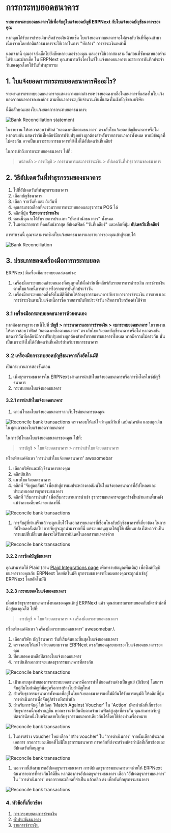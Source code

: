 <!-- add-breadcrumbs -->
# การกระทบยอดธนาคาร

**รายการกระทบยอดธนาคารใช้เพื่อจับคู่ใบแจ้งยอดบัญชี ERPNext กับใบแจ้งยอดบัญชีธนาคารของคุณ**

หากคุณได้รับการชำระเงินหรือชำระเงินด้วยเช็ค ใบแจ้งยอดจากธนาคารจะไม่ตรงกับวันที่ที่คุณเข้ามา เนื่องจากโดยปกติแล้วธนาคารจะใช้เวลาในการ "หักล้าง" การชำระเงินเหล่านี้

นอกจากนี้ คุณอาจส่งเช็คไปยังซัพพลายเออร์ของคุณ และอาจใช้เวลาสองสามวันก่อนที่ซัพพลายเออร์จะได้รับและฝากเช็ค ใน ERPNext คุณสามารถซิงโครไนซ์ใบแจ้งยอดธนาคารและรายการบันทึกประจำวันของคุณโดยใช้วันที่ทำธุรกรรม

## 1. ใบแจ้งยอดการกระทบยอดธนาคารคืออะไร?
รายงานการกระทบยอดธนาคารจะแสดงความแตกต่างระหว่างยอดคงเหลือในธนาคารที่แสดงในใบแจ้งยอดจากธนาคารขององค์กร ตามที่ธนาคารระบุกับจำนวนเงินที่แสดงในผังบัญชีของบริษัท

นี่คือลักษณะของใบแจ้งยอดการกระทบยอดธนาคาร:

<img class="screenshot" alt="Bank Reconciliation statement" src="{{docs_base_url}}/assets/img/accounts/bank-reconciliation-2.png"> 

ในรายงาน ให้ตรวจสอบว่าฟิลด์ 'ยอดคงเหลือตามธนาคาร' ตรงกับใบแจ้งยอดบัญชีธนาคารหรือไม่ หากตรงกัน แสดงว่าวันที่เคลียร์มีการปรับปรุงอย่างถูกต้องสำหรับรายการธนาคารทั้งหมด หากมีข้อมูลที่ไม่ตรงกัน อาจเป็นเพราะรายการธนาคารที่ยังไม่ได้อัปเดตวันที่เคลียร์

ในการเข้าถึงการกระทบยอดธนาคาร ไปที่:
> หน้าหลัก > การบัญชี > การธนาคารและการชำระเงิน > อัปเดตวันที่ทำธุรกรรมของธนาคาร

## 2. วิธีอัปเดตวันที่ทำธุรกรรมของธนาคาร

1. ไปที่อัปเดตวันที่ทำธุรกรรมธนาคาร
1. เลือกบัญชีธนาคาร
1. เลือก จากวันที่ และ ถึงวันที่
1. คุณสามารถเลือกที่จะรวมรายการกระทบยอดและธุรกรรม POS ได้
1. คลิกที่ปุ่ม **รับรายการชำระเงิน**
1. ตอนนี้คุณจะได้รับรายการประเภท "บัตรกำนัลธนาคาร" ทั้งหมด
1. ในแต่ละรายการ ที่คอลัมน์ขวาสุด อัปเดตฟิลด์ "วันที่เคลียร์" และคลิกที่ปุ่ม **อัปเดตวันที่เคลียร์**

การทำเช่นนี้ คุณจะสามารถซิงค์ใบแจ้งยอดธนาคารและรายการของคุณเข้าสู่ระบบได้

<img class="screenshot" alt="Bank Reconciliation" src="{{docs_base_url}}/assets/img/accounts/bank-reconciliation.png">

## 3. ประเภทของเครื่องมือการกระทบยอด

ERPNext มีเครื่องมือกระทบยอดสองอย่าง:

1. เครื่องมือกระทบยอดด้วยตนเองที่อนุญาตให้ตั้งค่าวันที่เคลียร์กับรายการการชำระเงิน การชำระเงินตามใบแจ้งหนี้การขาย หรือรายการบันทึกประจำวัน
1. เครื่องมือกระทบยอดกึ่งอัตโนมัติที่ช่วยให้ล้างธุรกรรมธนาคารกับรายการการชำระเงิน การขาย และการชำระเงินตามใบแจ้งหนี้การซื้อ รายการบันทึกประจำวัน หรือการเรียกร้องค่าใช้จ่าย

### 3.1 เครื่องมือกระทบยอดธนาคารด้วยตนเอง

หากต้องการดูรายงานนี้ไปที่ **บัญชี > การธนาคารและการชำระเงิน > งบกระทบยอดธนาคาร** ในรายงาน ให้ตรวจสอบว่าฟิลด์ 'ยอดคงเหลือตามธนาคาร' ตรงกับใบแจ้งยอดบัญชีธนาคารหรือไม่ หากตรงกัน แสดงว่าวันที่เคลียร์มีการปรับปรุงอย่างถูกต้องสำหรับรายการธนาคารทั้งหมด หากมีความไม่ตรงกัน นั่นเป็นเพราะยังไม่ได้อัปเดตวันที่เคลียร์สำหรับรายการธนาคาร

### 3.2 เครื่องมือกระทบยอดบัญชีธนาคารกึ่งอัตโนมัติ

เป็นกระบวนการสองขั้นตอน
1. เพิ่มธุรกรรมธนาคารใน ERPNext ผ่านการนำเข้าใบแจ้งยอดธนาคารหรือการซิงโครไนซ์บัญชีธนาคาร 
1. กระทบยอดใบแจ้งยอดธนาคาร

#### 3.2.1 การนำเข้าใบแจ้งยอดธนาคาร

1. ดาวน์โหลดใบแจ้งยอดธนาคารจากเว็บไซต์ธนาคารของคุณ

 <img class="screenshot" alt="Reconcile bank transactions" src="{{docs_base_url}}/assets/img/accounts/sample_bank_statement.png">
 ตรวจสอบให้แน่ใจว่าคุณมีวันที่ เดบิต/เครดิต และสกุลเงินในทุกแถวของใบแจ้งยอดจากธนาคาร

ในการอัปโหลดใบแจ้งยอดธนาคารของคุณ ไปที่:
> การบัญชี > ใบแจ้งยอดธนาคาร > การนำเข้าใบแจ้งยอดธนาคาร

หรือเพียงแค่ค้นหา 'การนำเข้าใบแจ้งยอดธนาคาร' awesomebar

1. เลือกบริษัทและบัญชีธนาคารของคุณ
1. คลิกบันทึก
1. แนบใบแจ้งยอดธนาคาร
1. คลิกที่ 'จับคู่คอลัมน์' เพื่อเข้าสู่การแมประหว่างคอลัมน์ในใบแจ้งยอดธนาคารที่อัปโหลดและประเภทเอกสารธุรกรรมธนาคาร
1. คลิกที่ 'เริ่มการนำเข้า' เพื่อเริ่มกระบวนการนำเข้า ธุรกรรมธนาคารจะถูกสร้างขึ้นผ่านงานพื้นหลัง แม้ว่าความคืบหน้าจะแสดงที่นี่

 <img class="screenshot" alt="Reconcile bank transactions" src="{{docs_base_url}}/assets/img/accounts/bank_transaction_upload.gif">

1. การจับคู่ที่ทำเสร็จแล้วจะถูกเก็บไว้ในเอกสารธนาคารที่เชื่อมโยงกับบัญชีธนาคารที่เกี่ยวข้อง ในการอัปโหลดครั้งต่อไป การจับคู่จะถูกนำมาจากที่นี่ แต่ระบบอนุญาตให้ผู้ใช้เปลี่ยนแปลงได้หากจำเป็น การแมปที่เปลี่ยนแปลงจะได้รับการอัปเดตในเอกสารธนาคารด้วย
 <img class="screenshot" alt="Reconcile bank transactions" src="{{docs_base_url}}/assets/img/accounts/bank_configuration.png">


#### 3.2.2 การซิงค์บัญชีธนาคาร

คุณสามารถใช้ Plaid (อ่าน [Plaid Integrations page](/docs/user/manual/th/erpnext_integration/plaid_integration) เพื่อทราบข้อมูลเพิ่มเติม) เพื่อซิงค์บัญชีธนาคารของคุณกับ ERPNext โดยอัตโนมัติ ธุรกรรมธนาคารทั้งหมดของคุณจะถูกนำเข้าสู่ ERPNext โดยอัตโนมัติ

#### 3.2.3 กระทบยอดใบแจ้งยอดธนาคาร

เมื่อนำเข้าธุรกรรมธนาคารทั้งหมดของคุณเข้าสู่ ERPNext แล้ว คุณสามารถกระทบยอดกับบัตรกำนัลที่มีอยู่ของคุณได้ ไปที่:

 > การบัญชี > ใบแจ้งยอดธนาคาร > เครื่องมือกระทบยอดธนาคาร

หรือเพียงแค่ค้นหา 'เครื่องมือกระทบยอดธนาคาร' awesomebar.\

1. เลือกบริษัท บัญชีธนาคาร วันที่เริ่มต้นและสิ้นสุดใบแจ้งยอดธนาคาร
1. ตรวจสอบให้แน่ใจว่ายอดยกมาจาก ERPNext ตรงกับยอดดุลยกมาของใบแจ้งยอดธนาคารของคุณ
1. ป้อนยอดคงเหลือปิดของใบแจ้งยอดธนาคาร
1. การบันทึกเอกสารจะแสดงธุรกรรมธนาคารที่ตรงกัน
 <img class="screenshot" alt="Reconcile bank transactions" src="{{docs_base_url}}/assets/img/accounts/bank_reconciliation_tool.png">

1. เป้าหมายสุดท้ายของการกระทบยอดธนาคารคือการทำให้ยอดส่วนต่างเป็นศูนย์ (สีเขียว) โดยการจับคู่กับใบสำคัญที่มีอยู่หรือการสร้างใบสำคัญใหม่
1. สำหรับธุรกรรมธนาคารทั้งหมดที่อยู่ในใบแจ้งยอดธนาคารแต่ไม่มีวันได้รับการอนุมัติ ให้คลิกที่ปุ่มการดำเนินการเพื่อจับคู่/สร้างบัตรกำนัล
1. สำหรับการจับคู่ ให้เลือก 'Match Against Voucher' ใน 'Action' บัตรกำนัลที่เกี่ยวข้องกับธุรกรรมนี้จะปรากฏขึ้น พวกเขาจะจัดอันดับตามจำนวนฟิลด์สูงสุดที่ตรงกัน คุณสามารถจับคู่บัตรกำนัลหนึ่งใบหรือหลายใบกับธุรกรรมธนาคารเดียวกันได้โดยใช้ช่องทำเครื่องหมาย
<img class="screenshot" alt="Reconcile bank transactions" src="{{docs_base_url}}/assets/img/accounts/match_voucher.png">

1. ในการสร้าง voucher ใหม่ เลือก 'สร้าง voucher' ใน 'การดำเนินการ' จากนั้นเลือกประเภทเอกสาร กรอกรายละเอียดที่ไม่มีในธุรกรรมธนาคาร การคลิกที่ส่งจะสร้างบัตรกำนัลที่เกี่ยวข้องและอัปเดตวันที่อนุญาต
 <img class="screenshot" alt="Reconcile bank transactions" src="{{docs_base_url}}/assets/img/accounts/create_voucher.png">

1. นอกจากนี้ยังสามารถอัปเดตธุรกรรมธนาคาร การอัปเดตธุรกรรมธนาคารอาจช่วยให้ ERPNext ค้นหารายการที่ตรงกันได้ดีขึ้น หากต้องการอัปเดตธุรกรรมธนาคาร เลือก 'อัปเดตธุรกรรมธนาคาร' ใน 'การดำเนินการ' กรอกรายละเอียดที่จำเป็น แล้วคลิก ส่ง เพื่อบันทึกธุรกรรมธนาคาร
 <img class="screenshot" alt="Reconcile bank transactions" src="{{docs_base_url}}/assets/img/accounts/update_bank_transaction.png">

### 4. หัวข้อที่เกี่ยวข้อง
1. [การกระทบยอดการชำระเงิน](/docs/user/manual/th/accounts/payment-reconciliation)
1. [ค้ำประกันธนาคาร](/docs/user/manual/th/accounts/bank-guarantee)
1. [รายการชำระเงิน](/docs/user/manual/th/accounts/payment-entry)
